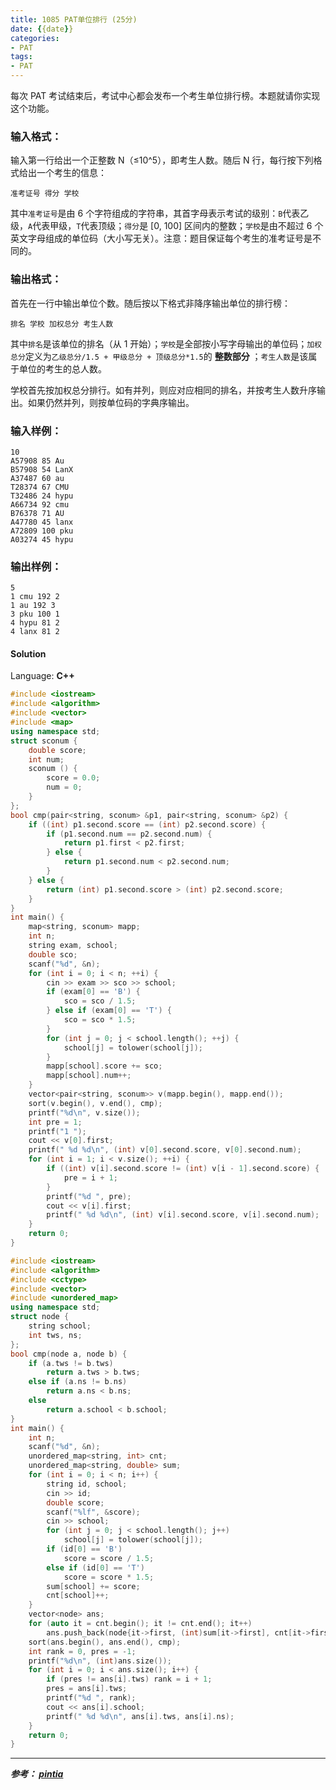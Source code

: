 ```yaml
---
title: 1085 PAT单位排行 (25分)
date: {{date}}
categories:
- PAT
tags:
- PAT
---
```

每次 PAT 考试结束后，考试中心都会发布一个考生单位排行榜。本题就请你实现这个功能。

### 输入格式：

输入第一行给出一个正整数 N（≤10^5​​），即考生人数。随后 N 行，每行按下列格式给出一个考生的信息：

    
    
    准考证号 得分 学校
    

其中`准考证号`是由 6 个字符组成的字符串，其首字母表示考试的级别：`B`代表乙级，`A`代表甲级，`T`代表顶级；`得分`是 [0, 100]
区间内的整数；`学校`是由不超过 6 个英文字母组成的单位码（大小写无关）。注意：题目保证每个考生的准考证号是不同的。

### 输出格式：

首先在一行中输出单位个数。随后按以下格式非降序输出单位的排行榜：

    
    
    排名 学校 加权总分 考生人数
    

其中`排名`是该单位的排名（从 1 开始）；`学校`是全部按小写字母输出的单位码；`加权总分`定义为`乙级总分/1.5 + 甲级总分 +
顶级总分*1.5`的 **整数部分** ；`考生人数`是该属于单位的考生的总人数。

学校首先按加权总分排行。如有并列，则应对应相同的排名，并按考生人数升序输出。如果仍然并列，则按单位码的字典序输出。

### 输入样例：

    
    
    10
    A57908 85 Au
    B57908 54 LanX
    A37487 60 au
    T28374 67 CMU
    T32486 24 hypu
    A66734 92 cmu
    B76378 71 AU
    A47780 45 lanx
    A72809 100 pku
    A03274 45 hypu
    

### 输出样例：

    
    
    5
    1 cmu 192 2
    1 au 192 3
    3 pku 100 1
    4 hypu 81 2
    4 lanx 81 2
    

#### Solution

Language: **C++**
```C++
#include <iostream>
#include <algorithm>
#include <vector>
#include <map>
using namespace std;
struct sconum {
    double score;
    int num;
    sconum () {
        score = 0.0;
        num = 0;
    }
}; 
bool cmp(pair<string, sconum> &p1, pair<string, sconum> &p2) {
    if ((int) p1.second.score == (int) p2.second.score) {
        if (p1.second.num == p2.second.num) {
            return p1.first < p2.first;
        } else {
            return p1.second.num < p2.second.num;
        }
    } else {
        return (int) p1.second.score > (int) p2.second.score;
    }
}
int main() {
	map<string, sconum> mapp;
    int n;
    string exam, school;
    double sco;
    scanf("%d", &n);
    for (int i = 0; i < n; ++i) {
        cin >> exam >> sco >> school;
        if (exam[0] == 'B') {
            sco = sco / 1.5;
        } else if (exam[0] == 'T') {
            sco = sco * 1.5;
        }
        for (int j = 0; j < school.length(); ++j) {
            school[j] = tolower(school[j]);
        }
        mapp[school].score += sco;
        mapp[school].num++;
    }
    vector<pair<string, sconum>> v(mapp.begin(), mapp.end());
    sort(v.begin(), v.end(), cmp);
    printf("%d\n", v.size());
    int pre = 1;
    printf("1 ");
    cout << v[0].first;
    printf(" %d %d\n", (int) v[0].second.score, v[0].second.num);
    for (int i = 1; i < v.size(); ++i) {
        if ((int) v[i].second.score != (int) v[i - 1].second.score) {
            pre = i + 1;
        }
        printf("%d ", pre);
        cout << v[i].first;
        printf(" %d %d\n", (int) v[i].second.score, v[i].second.num);
    }
	return 0;
}
```

```c++
#include <iostream>
#include <algorithm>
#include <cctype>
#include <vector>
#include <unordered_map>
using namespace std;
struct node {
    string school;
    int tws, ns;
};
bool cmp(node a, node b) {
    if (a.tws != b.tws)
        return a.tws > b.tws;
    else if (a.ns != b.ns)
        return a.ns < b.ns;
    else
        return a.school < b.school;
}
int main() {
    int n;
    scanf("%d", &n);
    unordered_map<string, int> cnt;
    unordered_map<string, double> sum;
    for (int i = 0; i < n; i++) {
        string id, school;
        cin >> id;
        double score;
        scanf("%lf", &score);
        cin >> school;
        for (int j = 0; j < school.length(); j++)
            school[j] = tolower(school[j]);
        if (id[0] == 'B')
            score = score / 1.5;
        else if (id[0] == 'T')
            score = score * 1.5;
        sum[school] += score;
        cnt[school]++;
    }
    vector<node> ans;
    for (auto it = cnt.begin(); it != cnt.end(); it++)
        ans.push_back(node{it->first, (int)sum[it->first], cnt[it->first]});
    sort(ans.begin(), ans.end(), cmp);
    int rank = 0, pres = -1;
    printf("%d\n", (int)ans.size());
    for (int i = 0; i < ans.size(); i++) {
        if (pres != ans[i].tws) rank = i + 1;
        pres = ans[i].tws;
        printf("%d ", rank);
        cout << ans[i].school;
        printf(" %d %d\n", ans[i].tws, ans[i].ns);
    }
    return 0;
}
```
---
***参考：
[pintia](https://pintia.cn/problem-sets/994805260223102976/problems/994805260353126400)***
